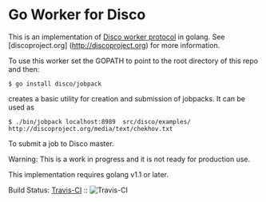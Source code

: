 Go Worker for Disco
===================

This is an implementation of [Disco worker protocol](http://disco.readthedocs.org/en/latest/howto/worker.html) in golang.
See [discoproject.org] (http://discoproject.org) for more information.

To use this worker set the GOPATH to point to the root directory of this repo and then:

```
$ go install disco/jobpack
```

creates a basic utility for creation and submission of jobpacks.  It can be used as

```
$ ./bin/jobpack localhost:8989  src/disco/examples/ http://discoproject.org/media/text/chekhov.txt
```

To submit a job to Disco master.

Warning: This is a work in progress and it is not ready for production use.

This implementation requires golang v1.1 or later.

Build Status: [Travis-CI](http://travis-ci.org/pooya/goworker) :: ![Travis-CI](https://secure.travis-ci.org/pooya/goworker.png)
